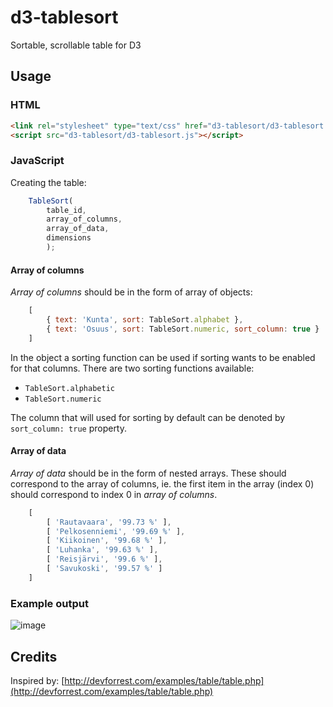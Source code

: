 d3-tablesort
============

Sortable, scrollable table for D3

## Usage

### HTML

```html
<link rel="stylesheet" type="text/css" href="d3-tablesort/d3-tablesort.css">
<script src="d3-tablesort/d3-tablesort.js"></script>
```

### JavaScript

Creating the table:

```javascript
    TableSort(
        table_id,
        array_of_columns,
        array_of_data,
        dimensions
        );
```

#### Array of columns

*Array of columns* should be in the form of array of objects:

```javascript
    [
	    { text: 'Kunta', sort: TableSort.alphabet },
    	{ text: 'Osuus', sort: TableSort.numeric, sort_column: true }
	]
```

In the object a sorting function can be used if sorting wants to be enabled for that columns. There are two sorting functions available:

- `TableSort.alphabetic`
- `TableSort.numeric`

The column that will used for sorting by default can be denoted by `sort_column: true` property.

#### Array of data

*Array of data* should be in the form of nested arrays. These should correspond to the array of columns, ie. the first item in the array (index 0) should correspond to index 0 in *array of columns*.

```javascript
	[
		[ 'Rautavaara', '99.73 %' ],
		[ 'Pelkosenniemi', '99.69 %' ],
		[ 'Kiikoinen', '99.68 %' ],
		[ 'Luhanka', '99.63 %' ],
		[ 'Reisjärvi', '99.6 %' ],
		[ 'Savukoski', '99.57 %' ]
	]
```

### Example output

![image](https://f.cloud.github.com/assets/433707/1214836/72cb2996-264c-11e3-8d98-50e671631df5.png)


## Credits

Inspired by: [http://devforrest.com/examples/table/table.php](http://devforrest.com/examples/table/table.php)